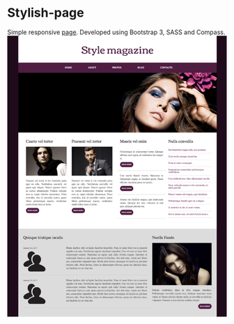 # Stylish-page
Simple responsive [page](https://rawgit.com/anelliabe/Stylish-page/master/index.html). Developed using Bootstrap 3, SASS and Compass. <br>
![Picture](Main.jpg)
